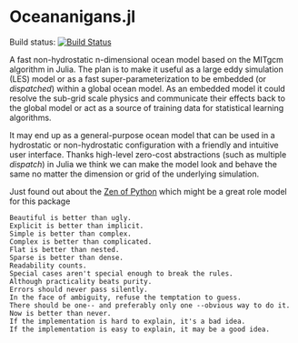 # Oceananigans.jl

Build status: [![Build Status](https://travis-ci.com/ali-ramadhan/Oceananigans.jl.svg?branch=master)](https://travis-ci.com/ali-ramadhan/Oceananigans.jl)

A fast non-hydrostatic n-dimensional ocean model based on the MITgcm algorithm in Julia. The plan is to make it useful as a large eddy simulation (LES) model or as a fast super-parameterization to be embedded (or *dispatched*) within a global ocean model. As an embedded model it could resolve the sub-grid scale physics and communicate their effects back to the global model or act as a source of training data for statistical learning algorithms.

It may end up as a general-purpose ocean model that can be used in a hydrostatic or non-hydrostatic configuration with a friendly and intuitive user interface. Thanks high-level zero-cost abstractions (such as multiple *dispatch*) in Julia we think we can make the model look and behave the same no matter the dimension or grid of the underlying simulation.

 Just found out about the [Zen of Python](https://www.python.org/dev/peps/pep-0020/) which might be a great role model for this package
```
Beautiful is better than ugly.
Explicit is better than implicit.
Simple is better than complex.
Complex is better than complicated.
Flat is better than nested.
Sparse is better than dense.
Readability counts.
Special cases aren't special enough to break the rules.
Although practicality beats purity.
Errors should never pass silently.
In the face of ambiguity, refuse the temptation to guess.
There should be one-- and preferably only one --obvious way to do it.
Now is better than never.
If the implementation is hard to explain, it's a bad idea.
If the implementation is easy to explain, it may be a good idea.
```

